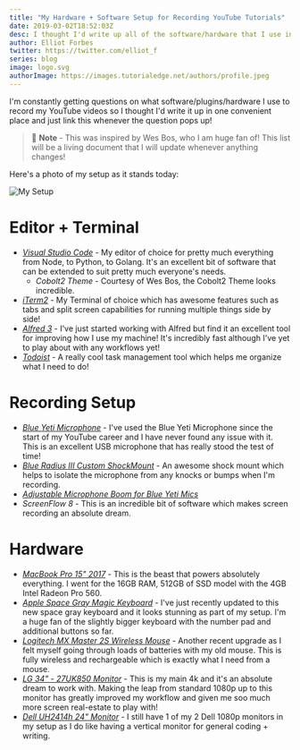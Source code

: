 ```yaml
---
title: "My Hardware + Software Setup for Recording YouTube Tutorials"
date: 2019-03-02T18:52:03Z
desc: I thought I'd write up all of the software/hardware that I use in my day-to-day work on the site so that it's available in one convenient place!
author: Elliot Forbes
twitter: https://twitter.com/elliot_f
series: blog
image: logo.svg
authorImage: https://images.tutorialedge.net/authors/profile.jpeg
---
```


I'm constantly getting questions on what software/plugins/hardware I use to record my YouTube videos so I thought I'd write it up in one convenient place and just link this whenever the question pops up!

> 🧙 **Note** - This was inspired by Wes Bos, who I am huge fan of! This list will be a living
document that I will update whenever anything changes!  

Here's a photo of my setup as it stands today:

![My Setup](https://images.tutorialedge.net/images/setup.jpg)

# Editor + Terminal

* [_Visual Studio Code_](https://code.visualstudio.com/) - My editor of choice for pretty much everything from Node,
 to Python, to Golang. It's an excellent bit of software that can be extended to suit 
 pretty much everyone's needs.
    * _Cobolt2 Theme_ - Courtesy of Wes Bos, the Cobolt2 Theme looks incredible. 
* [_iTerm2_](https://www.iterm2.com/) - My Terminal of choice which has awesome features such as tabs and split 
screen capabilities for running multiple things side by side!
* [_Alfred 3_](https://www.alfredapp.com/) - I've just started working with Alfred but find it an excellent tool for
improving how I use my machine! It's incredibly fast although I've yet to play about
with any workflows yet! 
* [_Todoist_](https://todoist.com/?lang=en) - A really cool task management tool which
helps me organize what I need to do!

# Recording Setup

* [_Blue Yeti Microphone_](https://amzn.to/2ObIcR3) - I've used the Blue Yeti Microphone since the start of my YouTube career and I have never found any issue with it. This is an excellent
USB microphone that has really stood the test of time! 
* [_Blue Radius III Custom ShockMount_](https://amzn.to/2FiQnZd) - An awesome shock mount which
helps to isolate the microphone from any knocks or bumps when I'm recording. 
* [_Adjustable Microphone Boom for Blue Yeti Mics_](https://amzn.to/2Tbz0go) 
* _ScreenFlow 8_ - This is an incredible bit of software which makes screen recording
an absolute dream.

# Hardware

* [_MacBook Pro 15" 2017_](https://amzn.to/2ObI83R) - This is the beast that powers absolutely
everything. I went for the 16GB RAM, 512GB of SSD model with the 4GB Intel Radeon Pro 560.  
* [_Apple Space Gray Magic Keyboard_](https://amzn.to/2THgmSJ) - I've just recently updated to this
new space gray keyboard and it looks stunning as part of my setup. I'm a huge fan of the slightly
bigger keyboard with the number pad and additional buttons so far.
* [_Logitech MX Master 2S Wireless Mouse_](https://amzn.to/2HDVZyK) - Another recent upgrade as I felt myself going through loads of batteries with my old mouse. This is fully wireless and rechargeable which is exactly what I need from a mouse.  
* [_LG 34" - 27UK850 Monitor_](https://amzn.to/2UBuBoJ) - This is my main 4k and it's an absolute
dream to work with. Making the leap from standard 1080p up to this monitor has greatly improved
my workflow and given me soo much more screen real-estate to play with!
* [_Dell UH2414h 24" Monitor_](https://amzn.to/2XZBp1r) - I still have 1 of my 2 Dell 1080p monitors in my setup as I do like having a vertical monitor for general coding + writing. 

